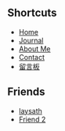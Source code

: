 ## Shortcuts
- [Home](/)
- [Journal](/journal)
- [About Me](/about)
- [Contact](/contact)
- [留言板](/message-board)
## Friends
- [laysath](https://laysath.cn/)
- [Friend 2](https://example.com)

<iframe id="player" style="display: none;" frameborder="no" border="0" marginwidth="0" marginheight="0" width=100% height=110 src="//music.163.com/outchain/player?type=0&id=390783436&auto=0&height=90"></iframe>
<script>
    var player = document.getElementById('player');
    player.style.display = 'block';
</script>